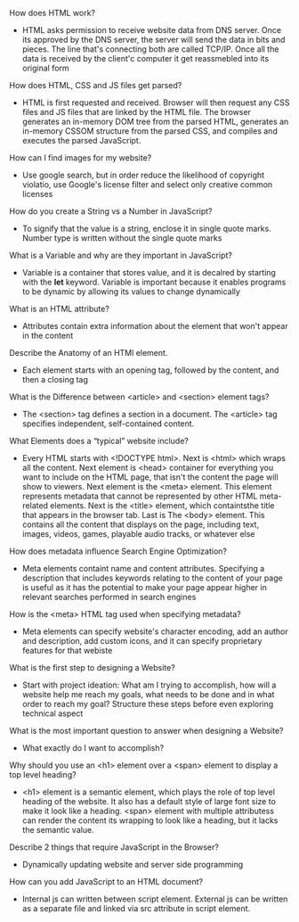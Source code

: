 

How does HTML work?
- HTML asks permission to receive website data from DNS server. Once its approved by the DNS server, the server will send the data in bits and pieces. The line that's connecting both are called TCP/IP. Once all the data is received by the client'c computer it get reassmebled into its original form

How does HTML, CSS and JS files get parsed?
- HTML is first requested and received. Browser will then request any CSS files and JS files that are linked by the HTML file. The browser generates an in-memory DOM tree from the parsed HTML, generates an in-memory CSSOM structure from the parsed CSS, and compiles and executes the parsed JavaScript.

How can I find images for my website?
- Use google search, but in order reduce the likelihood of copyright violatio, use Google's license filter and select only creative common licenses

How do you create a String vs a Number in JavaScript?
- To signify that the value is a string, enclose it in single quote marks. Number type is written without the single quote marks

What is a Variable and why are they important in JavaScript?
- Variable is a container that stores value, and it is decalred by starting with the **let** keyword. Variable is important because it enables programs to be dynamic by allowing its values to change dynamically

What is an HTML attribute?
- Attributes contain extra information about the element that won't appear in the content

Describe the Anatomy of an HTMl element.
- Each element starts with an opening tag, followed by the content, and then a closing tag

What is the Difference between \<article> and \<section> element tags?
- The \<section> tag defines a section in a document. The \<article> tag specifies independent, self-contained content.

What Elements does a “typical” website include?
- Every HTML starts with \<\!DOCTYPE html>. Next is \<html> which wraps all the content. Next element is \<head> container for everything you want to include on the HTML page, that isn't the content the page will show to viewers. Next element is the \<meta> element. This element represents metadata that cannot be represented by other HTML meta-related elements. Next is the \<title> element, which containtsthe title that appears in the browser tab. Last is The \<body> element. This contains all the content that displays on the page, including text, images, videos, games, playable audio tracks, or whatever else

How does metadata influence Search Engine Optimization?
- Meta elements containt name and content attributes. Specifying a description that includes keywords relating to the content of your page is useful as it has the potential to make your page appear higher in relevant searches performed in search engines

How is the \<meta> HTML tag used when specifying metadata?
- Meta elements can specify website's character encoding, add an author and description, add custom icons, and it can specify proprietary features for that webiste

What is the first step to designing a Website?
- Start with project ideation: What am I trying to accomplish, how will a website help me reach my goals, what needs to be done and in what order to reach my goal? Structure these steps before even exploring technical aspect

What is the most important question to answer when designing a Website?
- What exactly do I want to accomplish?

Why should you use an \<h1> element over a \<span> element to display a top level heading?
- \<h1> element is a semantic element, which plays the role of top level heading of the website. It also has a default style of large font size to make it look like a heading. \<span> element with multiple attributess can render the content its wrapping to look like a heading, but it lacks the semantic value. 

Describe 2 things that require JavaScript in the Browser?
- Dynamically updating website and server side programming

How can you add JavaScript to an HTML document?
- Internal js can written between script element. External js can be written as a separate file and linked via src attribute in script element.